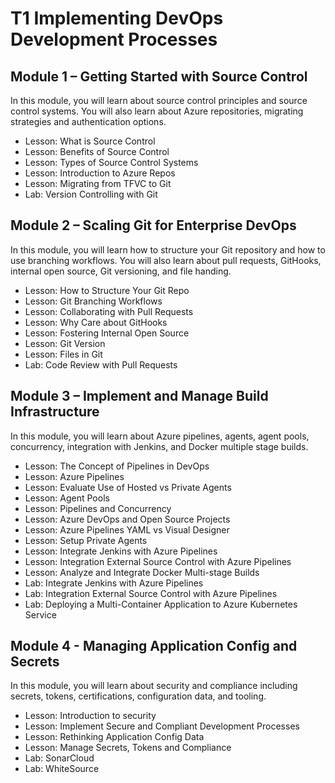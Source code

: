 # T1 Implementing DevOps Development Processes

## Module 1 – Getting Started with Source Control

In this module, you will learn about source control principles and source control systems. You will also learn about Azure repositories, migrating strategies and authentication options.

- Lesson: What is Source Control
- Lesson: Benefits of Source Control
- Lesson: Types of Source Control Systems
- Lesson: Introduction to Azure Repos
- Lesson: Migrating from TFVC to Git
- Lab: Version Controlling with Git

## Module 2 – Scaling Git for Enterprise DevOps

In this module, you will learn how to structure your Git repository and how to use branching workflows.
You will also learn about pull requests, GitHooks, internal open source, Git versioning, and file handing.

- Lesson: How to Structure Your Git Repo
- Lesson: Git Branching Workflows
- Lesson: Collaborating with Pull Requests
- Lesson: Why Care about GitHooks
- Lesson: Fostering Internal Open Source
- Lesson: Git Version
- Lesson: Files in Git
- Lab: Code Review with Pull Requests

## Module 3 – Implement and Manage Build Infrastructure

In this module, you will learn about Azure pipelines, agents, agent pools, concurrency, integration with
Jenkins, and Docker multiple stage builds.

- Lesson: The Concept of Pipelines in DevOps
- Lesson: Azure Pipelines
- Lesson: Evaluate Use of Hosted vs Private Agents
- Lesson: Agent Pools
- Lesson: Pipelines and Concurrency
- Lesson: Azure DevOps and Open Source Projects
- Lesson: Azure Pipelines YAML vs Visual Designer
- Lesson: Setup Private Agents
- Lesson: Integrate Jenkins with Azure Pipelines
- Lesson: Integration External Source Control with Azure Pipelines
- Lesson: Analyze and Integrate Docker Multi-stage Builds
- Lab: Integrate Jenkins with Azure Pipelines
- Lab: Integration External Source Control with Azure Pipelines
- Lab: Deploying a Multi-Container Application to Azure Kubernetes Service

## Module 4 - Managing Application Config and Secrets

In this module, you will learn about security and compliance including secrets, tokens, certifications,
configuration data, and tooling.

- Lesson: Introduction to security
- Lesson: Implement Secure and Compliant Development Processes
- Lesson: Rethinking Application Config Data
- Lesson: Manage Secrets, Tokens and Compliance
- Lab: SonarCloud
- Lab: WhiteSource
